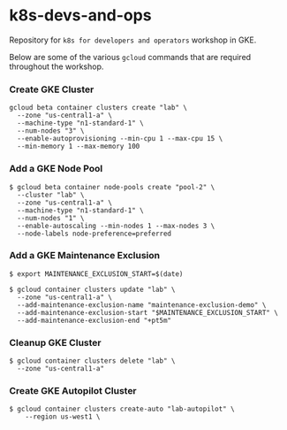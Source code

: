 # k8s-devs-and-ops
Repository for `k8s for developers and operators` workshop in GKE. 

Below are some of the various `gcloud` commands that are required throughout the workshop.

### Create GKE Cluster
```
gcloud beta container clusters create "lab" \
  --zone "us-central1-a" \
  --machine-type "n1-standard-1" \
  --num-nodes "3" \
  --enable-autoprovisioning --min-cpu 1 --max-cpu 15 \
  --min-memory 1 --max-memory 100
```

### Add a GKE Node Pool
```
$ gcloud beta container node-pools create "pool-2" \
  --cluster "lab" \
  --zone "us-central1-a" \
  --machine-type "n1-standard-1" \
  --num-nodes "1" \
  --enable-autoscaling --min-nodes 1 --max-nodes 3 \
  --node-labels node-preference=preferred
```
### Add a GKE Maintenance Exclusion

```
$ export MAINTENANCE_EXCLUSION_START=$(date)
```
```
$ gcloud container clusters update "lab" \
  --zone "us-central1-a" \
  --add-maintenance-exclusion-name "maintenance-exclusion-demo" \
  --add-maintenance-exclusion-start "$MAINTENANCE_EXCLUSION_START" \
  --add-maintenance-exclusion-end "+pt5m"
```
### Cleanup GKE Cluster
```
$ gcloud container clusters delete "lab" \
  --zone "us-central1-a"
```
### Create GKE Autopilot Cluster
```
$ gcloud container clusters create-auto "lab-autopilot" \
    --region us-west1 \
```

